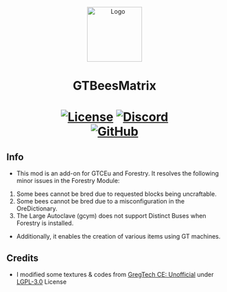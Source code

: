 <p align="center"><img src="https://placehold.jp/128x128.png" alt="Logo" width="128" height="128"></p>
<h1 align="center">GTBeesMatrix</h1>
<h1 align="center">
    <!-- <a href="https://www.curseforge.com/minecraft/mc-mods/gte2-coremod"><img src="https://img.shields.io/badge/Available%20for-MC%201.12.2%20-informational?style=for-the-badge" alt="Supported Versions"></a> -->
    <a href="https://github.com/GTModpackTeam/GTBeesMatrix/blob/main/LICENSE"><img src="https://img.shields.io/github/license/GTModpackTeam/GTBeesMatrix?style=for-the-badge" alt="License"></a>
    <a href="https://discord.gg/xBwHpZyZdW"><img src="https://img.shields.io/discord/945647524855812176?color=5464ec&label=Discord&style=for-the-badge" alt="Discord"></a>
    <br>
    <!-- <a href="https://www.curseforge.com/minecraft/mc-mods/gte2-coremod"><img src="https://cf.way2muchnoise.eu/851103.svg?badge_style=for_the_badge" alt="CurseForge"></a> -->
    <!-- <a href="https://modrinth.com/mod/gte2-coremod"><img src="https://img.shields.io/modrinth/dt/gte2-coremod?logo=modrinth&label=&suffix=%20&style=for-the-badge&color=2d2d2d&labelColor=5ca424&logoColor=1c1c1c" alt="Modrinth"></a> -->
    <a href="https://github.com/GTModpackTeam/GTBeesMatrix/releases"><img src="https://img.shields.io/github/downloads/GTModpackTeam/GTBeesMatrix/total?sort=semver&logo=github&label=&style=for-the-badge&color=2d2d2d&labelColor=545454&logoColor=FFFFFF" alt="GitHub"></a>
</h1>

## Info
- This mod is an add-on for GTCEu and Forestry. It resolves the following minor issues in the Forestry Module:

1. Some bees cannot be bred due to requested blocks being uncraftable.
2. Some bees cannot be bred due to a misconfiguration in the OreDictionary.
3. The Large Autoclave (gcym) does not support Distinct Buses when Forestry is installed.

- Additionally, it enables the creation of various items using GT machines.


## Credits

- I modified some textures & codes from [GregTech CE: Unofficial](https://www.curseforge.com/minecraft/mc-mods/gregtech-ce-unofficial) under [LGPL-3.0](https://github.com/GregTechCEu/GregTech/blob/main/LICENSE) License
